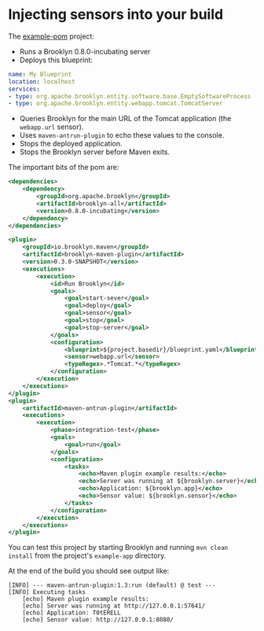 Injecting sensors into your build
=================================

The [example-pom](https://github.com/brooklyncentral/brooklyn-maven-plugin/tree/master/src/test/projects/example-app)
project:

* Runs a Brooklyn 0.8.0-incubating server
* Deploys this blueprint:

```yaml
name: My Blueprint
location: localhost
services:
- type: org.apache.brooklyn.entity.software.base.EmptySoftwareProcess
- type: org.apache.brooklyn.entity.webapp.tomcat.TomcatServer
```

* Queries Brooklyn for the main URL of the Tomcat application (the
  `webapp.url` sensor).
* Uses `maven-antrun-plugin` to echo these values to the console.
* Stops the deployed application.
* Stops the Brooklyn server before Maven exits.

The important bits of the pom are:

```xml
<dependencies>
    <dependency>
        <groupId>org.apache.brooklyn</groupId>
        <artifactId>brooklyn-all</artifactId>
        <version>0.8.0-incubating</version>
    </dependency>
</dependencies>

<plugin>
    <groupId>io.brooklyn.maven</groupId>
    <artifactId>brooklyn-maven-plugin</artifactId>
    <version>0.3.0-SNAPSHOT</version>
    <executions>
        <execution>
            <id>Run Brooklyn</id>
            <goals>
                <goal>start-sever</goal>
                <goal>deploy</goal>
                <goal>sensor</goal>
                <goal>stop</goal>
                <goal>stop-server</goal>
            </goals>
            <configuration>
                <blueprint>${project.basedir}/blueprint.yaml</blueprint>
                <sensor>webapp.url</sensor>
                <typeRegex>.*Tomcat.*</typeRegex>
            </configuration>
        </execution>
    </executions>
</plugin>
<plugin>
    <artifactId>maven-antrun-plugin</artifactId>
    <executions>
        <execution>
            <phase>integration-test</phase>
            <goals>
                <goal>run</goal>
            </goals>
            <configuration>
                <tasks>
                    <echo>Maven plugin example results:</echo>
                    <echo>Server was running at ${brooklyn.server}</echo>
                    <echo>Application: ${brooklyn.app}</echo>
                    <echo>Sensor value: ${brooklyn.sensor}</echo>
                </tasks>
            </configuration>
        </execution>
    </executions>
</plugin>
```

You can test this project by starting Brooklyn and running `mvn clean install`
from the project's `example-app` directory.

At the end of the build you should see output like:

```
[INFO] --- maven-antrun-plugin:1.3:run (default) @ test ---
[INFO] Executing tasks
    [echo] Maven plugin example results:
    [echo] Server was running at http://127.0.0.1:57641/
    [echo] Application: T0tERELL
    [echo] Sensor value: http://127.0.0.1:8080/
```


